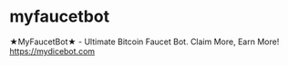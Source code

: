 # myfaucetbot
★MyFaucetBot★ - Ultimate Bitcoin Faucet Bot. Claim More, Earn More! https://mydicebot.com
